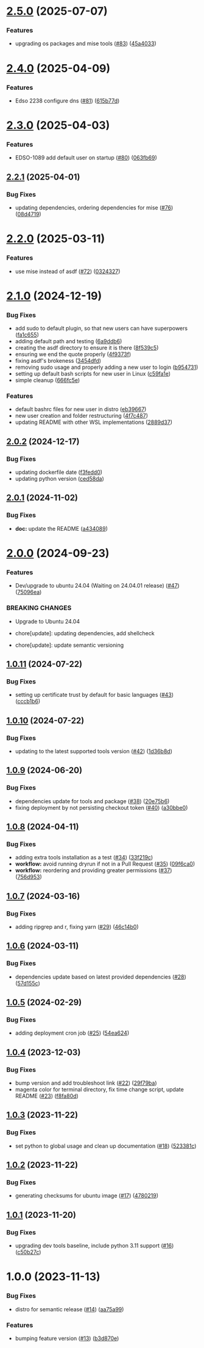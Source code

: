 # [2.5.0](https://github.com/cdcent/ocio-wsl/compare/2.4.0...2.5.0) (2025-07-07)


### Features

* upgrading os packages and mise tools ([#83](https://github.com/cdcent/ocio-wsl/issues/83)) ([45a4033](https://github.com/cdcent/ocio-wsl/commit/45a40339c812b730c482f41e7e9acece542a5cb1))

# [2.4.0](https://github.com/cdcent/ocio-wsl/compare/2.3.0...2.4.0) (2025-04-09)


### Features

* Edso 2238 configure dns ([#81](https://github.com/cdcent/ocio-wsl/issues/81)) ([615b77d](https://github.com/cdcent/ocio-wsl/commit/615b77d89f76c620e6a982e725e84025c1f40042))

# [2.3.0](https://github.com/cdcent/ocio-wsl/compare/2.2.1...2.3.0) (2025-04-03)


### Features

* EDSO-1089 add default user on startup ([#80](https://github.com/cdcent/ocio-wsl/issues/80)) ([063fb69](https://github.com/cdcent/ocio-wsl/commit/063fb697d2dee8d4fff3d5a62ff4ce44c0ff7067))

## [2.2.1](https://github.com/cdcent/ocio-wsl/compare/2.2.0...2.2.1) (2025-04-01)


### Bug Fixes

* updating dependencies, ordering dependencies for mise ([#76](https://github.com/cdcent/ocio-wsl/issues/76)) ([08d4719](https://github.com/cdcent/ocio-wsl/commit/08d47198ad87634ba6848141896b8b70f5fe6ef5))

# [2.2.0](https://github.com/cdcent/ocio-wsl/compare/2.1.0...2.2.0) (2025-03-11)


### Features

* use mise instead of asdf ([#72](https://github.com/cdcent/ocio-wsl/issues/72)) ([0324327](https://github.com/cdcent/ocio-wsl/commit/03243273da76d86dd53ba22d7ad685670d7ecdf2))

# [2.1.0](https://github.com/cdcent/ocio-wsl/compare/2.0.2...2.1.0) (2024-12-19)


### Bug Fixes

* add sudo to default plugin, so that new users can have superpowers ([fa1c655](https://github.com/cdcent/ocio-wsl/commit/fa1c65512c0907c011dfca57a4e06b0008fba2c3))
* adding default path and testing ([6a9ddb6](https://github.com/cdcent/ocio-wsl/commit/6a9ddb644cdd0845a39a88aac6dfdfd74dfee129))
* creating the asdf directory to ensure it is there ([8f539c5](https://github.com/cdcent/ocio-wsl/commit/8f539c50b5bc4835e7d3a59d5cbc42c7bd7c68c4))
* ensuring we end the quote properly ([4f9373f](https://github.com/cdcent/ocio-wsl/commit/4f9373faa1d14c56990dc31520ea251a490009d5))
* fixing asdf's brokeness ([3454dfd](https://github.com/cdcent/ocio-wsl/commit/3454dfd4f01239f49dad402aa84d677f364fa662))
* removing sudo usage and properly adding a new user to login ([b954731](https://github.com/cdcent/ocio-wsl/commit/b9547313193c02d0300d0160afd4bff5fd07aa6e))
* setting up default bash scripts for new user in Linux ([c59fa1e](https://github.com/cdcent/ocio-wsl/commit/c59fa1e1ec6e59463f4d39f867e31c1e30d20e15))
* simple cleanup ([666fc5e](https://github.com/cdcent/ocio-wsl/commit/666fc5e12c30fd0f14a1bb5736d09b8e9dd7908e))


### Features

* default bashrc files for new user in distro ([eb39667](https://github.com/cdcent/ocio-wsl/commit/eb39667378a3f3d2ea410a39821e0c39241a66c9))
* new user creation and folder restructuring ([4f7c487](https://github.com/cdcent/ocio-wsl/commit/4f7c4876e3cc122db3e73da77270da846b8e81c9))
* updating README with other WSL implementations ([2889d37](https://github.com/cdcent/ocio-wsl/commit/2889d37de54e605b64d76fdfe6bc0cf5da6c453e))

## [2.0.2](https://github.com/cdcent/ocio-wsl/compare/2.0.1...2.0.2) (2024-12-17)


### Bug Fixes

* updating dockerfile date ([f3fedd0](https://github.com/cdcent/ocio-wsl/commit/f3fedd08b0ef62ccc9a5fa07ffabd51e48ad35c3))
* updating python version ([ced58da](https://github.com/cdcent/ocio-wsl/commit/ced58da40f5ab8347d2e4beb73181013f797d125))

## [2.0.1](https://github.com/cdcent/ocio-wsl/compare/2.0.0...2.0.1) (2024-11-02)


### Bug Fixes

* **doc:** update the README ([a434089](https://github.com/cdcent/ocio-wsl/commit/a434089b3dbd3468e6170eb1662ef4e18bc48021))

# [2.0.0](https://github.com/cdcent/ocio-wsl/compare/1.0.11...2.0.0) (2024-09-23)


### Features

* Dev/upgrade to ubuntu 24.04 (Waiting on 24.04.01 release) ([#47](https://github.com/cdcent/ocio-wsl/issues/47)) ([75096ea](https://github.com/cdcent/ocio-wsl/commit/75096ea141baaedd983269e3f5f2e8675b86d637))


### BREAKING CHANGES

* Upgrade to Ubuntu 24.04

* chore[update]: updating dependencies, add shellcheck

* chore[update]: update semantic versioning

## [1.0.11](https://github.com/cdcent/ocio-wsl/compare/1.0.10...1.0.11) (2024-07-22)


### Bug Fixes

* setting up certificate trust by default for basic languages ([#43](https://github.com/cdcent/ocio-wsl/issues/43)) ([cccb1b6](https://github.com/cdcent/ocio-wsl/commit/cccb1b6517b9ed1f4af4a4ccd17de9520302c614))

## [1.0.10](https://github.com/cdcent/ocio-wsl/compare/1.0.9...1.0.10) (2024-07-22)


### Bug Fixes

* updating to the latest supported tools version ([#42](https://github.com/cdcent/ocio-wsl/issues/42)) ([1d36b8d](https://github.com/cdcent/ocio-wsl/commit/1d36b8d8eb9e56f0125e2cfe39279f3da9833477))

## [1.0.9](https://github.com/cdcent/ocio-wsl/compare/1.0.8...1.0.9) (2024-06-20)


### Bug Fixes

* dependencies update for tools and package ([#38](https://github.com/cdcent/ocio-wsl/issues/38)) ([20e75b6](https://github.com/cdcent/ocio-wsl/commit/20e75b61993e64e5f3dd3341250b4072e5a8a420))
* fixing deployment by not persisting checkout token ([#40](https://github.com/cdcent/ocio-wsl/issues/40)) ([a30bbe0](https://github.com/cdcent/ocio-wsl/commit/a30bbe09f7509920c70b0c5a74428958d8749340))

## [1.0.8](https://github.com/cdcent/ocio-wsl/compare/1.0.7...1.0.8) (2024-04-11)


### Bug Fixes

* adding extra tools installation as a test ([#34](https://github.com/cdcent/ocio-wsl/issues/34)) ([33f219c](https://github.com/cdcent/ocio-wsl/commit/33f219c43e32fa1a289d674c8ed44da0f2421091))
* **workflow:** avoid running dryrun if not in a Pull Request ([#35](https://github.com/cdcent/ocio-wsl/issues/35)) ([09f6ca0](https://github.com/cdcent/ocio-wsl/commit/09f6ca03fe35aed422f3e57fdd006ba62f503fae))
* **workflow:** reordering and providing greater permissions ([#37](https://github.com/cdcent/ocio-wsl/issues/37)) ([756d953](https://github.com/cdcent/ocio-wsl/commit/756d953a986639ba7c831b702b0703543aa96b66))

## [1.0.7](https://github.com/cdcent/ocio-wsl/compare/1.0.6...1.0.7) (2024-03-16)


### Bug Fixes

* adding ripgrep and r, fixing yarn ([#29](https://github.com/cdcent/ocio-wsl/issues/29)) ([46c14b0](https://github.com/cdcent/ocio-wsl/commit/46c14b0e90d47ae5bf2d9e8e0a1c0d84fbb4a6bb))

## [1.0.6](https://github.com/cdcent/ocio-wsl/compare/1.0.5...1.0.6) (2024-03-11)


### Bug Fixes

* dependencies update based on latest provided dependencies ([#28](https://github.com/cdcent/ocio-wsl/issues/28)) ([57d155c](https://github.com/cdcent/ocio-wsl/commit/57d155c454813645edf5eab07c95d71b696e8eed))

## [1.0.5](https://github.com/cdcent/ocio-wsl/compare/1.0.4...1.0.5) (2024-02-29)


### Bug Fixes

* adding deployment cron job ([#25](https://github.com/cdcent/ocio-wsl/issues/25)) ([54ea624](https://github.com/cdcent/ocio-wsl/commit/54ea624d5f306140df94b1e2d28c745fc978890e))

## [1.0.4](https://github.com/cdcent/ocio-wsl/compare/1.0.3...1.0.4) (2023-12-03)


### Bug Fixes

* bump version and add troubleshoot link ([#22](https://github.com/cdcent/ocio-wsl/issues/22)) ([29f79ba](https://github.com/cdcent/ocio-wsl/commit/29f79ba31c56f8d749f0a241922be1893b70c8fd))
* magenta color for terminal directory, fix time change script, update README ([#23](https://github.com/cdcent/ocio-wsl/issues/23)) ([f8fa80d](https://github.com/cdcent/ocio-wsl/commit/f8fa80d84245b44c8857b9cf3869c7da29916a86))

## [1.0.3](https://github.com/cdcent/ocio-wsl/compare/1.0.2...1.0.3) (2023-11-22)


### Bug Fixes

* set python to global usage and clean up documentation ([#18](https://github.com/cdcent/ocio-wsl/issues/18)) ([523381c](https://github.com/cdcent/ocio-wsl/commit/523381c288d23805900a44e209a2f341d2d0e286))

## [1.0.2](https://github.com/cdcent/ocio-wsl/compare/1.0.1...1.0.2) (2023-11-22)


### Bug Fixes

* generating checksums for ubuntu image ([#17](https://github.com/cdcent/ocio-wsl/issues/17)) ([4780219](https://github.com/cdcent/ocio-wsl/commit/47802190f735789486fd5a1421ed0e9e7c891ac2))

## [1.0.1](https://github.com/cdcent/ocio-wsl/compare/1.0.0...1.0.1) (2023-11-20)


### Bug Fixes

* upgrading dev tools baseline, include python 3.11 support ([#16](https://github.com/cdcent/ocio-wsl/issues/16)) ([c50b27c](https://github.com/cdcent/ocio-wsl/commit/c50b27c8b9b129553a3a9eb397487832259203a4))

# 1.0.0 (2023-11-13)


### Bug Fixes

* distro for semantic release ([#14](https://github.com/cdcent/ocio-wsl/issues/14)) ([aa75a99](https://github.com/cdcent/ocio-wsl/commit/aa75a99aec08f2b508fb4456e3f96801836f0a4d))


### Features

* bumping feature version ([#13](https://github.com/cdcent/ocio-wsl/issues/13)) ([b3d870e](https://github.com/cdcent/ocio-wsl/commit/b3d870e267e0899bfd63804a8ce157a0c3e438ef))
